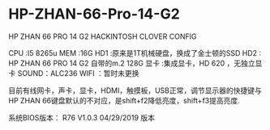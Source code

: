# HP-ZHAN-66-Pro-14-G2
HP ZHAN 66 PRO 14 G2 HACKINTOSH CLOVER CONFIG

CPU :I5 8265u
MEM :16G
HD1  :原来是1T机械硬盘，换成了金士顿的SSD
HD2  : HP ZHAN 66 PRO 14 G2 自带的m.2 128G 
显卡 :集成显卡，HD 620 ，无独立显卡
SOUND：ALC236
WIFI ：暂时未更换

目前有线网卡，声卡，显卡，HDMI，触摸板，USB正常，调节显示器的快捷键与HP ZHAN 66键盘默认的不对应，是shift+f2降低亮度，shift+f3提高亮度.


系统BIOS版本： R76 V1.0.3 04/29/2019 版本


